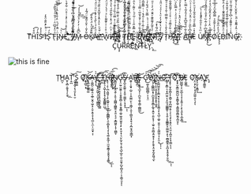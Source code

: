 <p align="center">
  T̛͌H̎̊̀͡Î̍́S̴ͤ̾̉͜͢ Iͥ̇ͪͨ̽̎̐̈̊̓͘͢S̢̛ͣ́͢ F̨ͣͦ̒̎͆̈͗ͥͣ̎ͩ̉̌̏̂̕͠͝Ï̴̡ͥ̑̂͐́ͪ̈̒̐͒̀̂̍̇ͣ̓̏͋ͬ̚͢͏̨̧N̷̶̡ͨ̀͝Ëͨͤ̊ͯͦ͑ͤ̽̇͑̊̈ͥ͋͒͛͐̓̌͛ͫ̄ͤ̐̅͌ͨ̈͂̆̀̚̚͡͞.͒̃ͤ͊͒ͮ͊͊͒̕͘͟͢͝͡ I̸̸̵̢̿̍͊̍̔̎͆͂̈́ͯ͆͗͋͂ͩ̌͑̈́͋̏͛́̚̚̕͟͞͝͝'̴̡̀ͨ̄̃ͬ̑̈́ͤ͆̄̄̌ͬͭͬ̅ͥ̓̊̐̎̈̿͊͑̎͒̆̀́̚͘M̵̵̨̏͆̐ͥ̓̓ͨ͛̆̉ͣ̇̾́̕͢͢͢͝ Ǒ̷̶̓̎ͥ̽̑ͯ͂̉ͮ̈́͂̾K̸̢͌̌̉ͦ̔̈́̒̂̀͂̕͟͡A̵̷̵̴̷̷̾ͩ̓́͗̀̋̉̓̓͛ͧ̈ͦͦ̈́ͯ̊͒ͥͥ͂ͩ̚͡͞Y̶ͬ̌͛ͪ͛ͦ̾̂̽̾̄̅͒ͣ̏̐̈́͂ͤ̽ͣ̿̅ͨ̆̓̐̒̆̀̉̓ͦ̈̆̅̽͌̈͌̀͛͑ͨ̋̑ͦ͐҉̧̛̛̛́͟͝͝ W̢ͪ̊̍̇ͯͤ͊͌̀ͨͯ͗ͣ̀̍ͩ̈́̉̃ͬͭ̑ͮͦ̔͌ͫͪ͛̓̈̔̎̚͏̴͞I̶̷̸̷ͥ̉̈ͥ̈́ͦ̽̇̔̃̊̋ͩ̔ͣ̇̂̽ͩͧ͛͑ͭ͗̑́͢͝͞Tͦ̾͋͘͟͞҉̵̢́͘҉̶̵̧͢͡͝͞Ḧ̴̸̶̢̧́́̌͐ͪ̃̆ͩ͛̎̿ͨ̎̔̊ͮ̃ͫ̾̍ͪ̅͑̑͑̉ͦ͌̈̾͐̓͂̃͑͐̆͊̒͒ͦ͑ͥ̽͂̉ͯ̎ͪͧ͆͒̃̂ͬ̒̎͌̔ͬ̾ͣ̓̑̈́ͧ̔̀̅ͭ̓̑͘͟͜͡͝͝ Ṫ̸̨̨̧̋ͯ̀̊͆̏͊̐̀̐̈̄ͭ̈́̈̎͒ͨ͛̅͗ͧ͐̓̇̽ͣͣ̂ͧͣ͌ͥ̂ͯͬ́͒͗͂̾̐̓ͥ̊ͪ͌͋ͨͩͦ͂́ͥ̐̊͋̂̍̌̂̎̀̊͑ͥ̊́̔͆ͬ͗͛͑̓͂ͧͨ̀͑ͥ́͟͞͝H̛̛̏ͦ̿͛̿̋̿ͩͮ̂̓̉͋ͩͧ̏̆̿͌͗ͪ̇̏̏́̈́̇̅̑̏̊͒͋ͮ̍̓͋̂͗̾ͩͬ̐̄̏͆͑ͫ̇̍ͩͦ̔̔ͬͦ̇͐͊̇̈ͬ͐̍ͦ̏ͭ͋́̑̓͂̎̈́̅ͪ̄͌̉ͯ̚̕͠͏͟҉̨҉̧̛͞Ȩ̇̂̿͒̋ͯ̍ͬ̇͂ͤͪͯ͌ͬ̔̑͋͂͑̑͐ͩ͋̔̔̃ͥ̾̔ͮͩ̍ͨ̆̐ͨ̓͊͌͒ͩ̿̾̎̿̈̌͟͏̷̵̨̢̢̛̀͢͡͠͡͠͝͡͏͏͘ E͒̒͋͑͋̇̓̄ͣ̐̅ͭ̿̉̇ͮͦ͐̎͋̄͗͋̇ͩ͂̒̈́̑ͪ̍̎ͥ͂ͦ̄͛͌̆̂ͬͥ̀̈́ͨ͊̽͌͑ͭ͒̏̈̚̚͏̶҉҉̸̸̸̸̨̨̧̡̀͘̕̕͘͘͟͝͞͝V̶ͪ͗ͭ̃͗̇̄̍͑̎́̽ͥͭ̿͊̅̑͋͛ͧ̾ͭ̾͊̒̈́̈́ͫ͛̿͛͒͌ͩ̀̍̎ͫͬ̏ͩ̅ͦ̍̈ͪ̽ͨ̌̚̚͟͝͝E̸̴̡̨̛̓͆̎͌̉ͭͭͪ̿̆͑̀̈́͋̒ͭ̈́̅̋͑̇̿ͮ̑́̓̓̇ͬ̍́̚̚͜͡҉̴̡̛͘͜͠҉̛͟͠N̴̴̸̨̧̛ͬͩͯ̄͂̓͌̎͊ͤ̑̐̈́̓͑ͮ̆ͣ̀̌ͥ̉̉̄͊̿͋̾͋̈́̑̉̂͂̉̌͊̈́̋ͧ̉̊ͣ̾ͮͧ́̚͡͞T̛͊ͫ́̃̔̽͢͠҉̵̨͘͞͠S̸̡̨̒̀̍ͮ̔͐̆̒̓ͧ̔̍ͣͮͯ̈̎̍̓ͯ̏̄̃̓͂͗͂͒ͭ̐͗ͤ̑͊̔ͤ͑ͫ̑͛ͫ̑̅͑ͨ̓ͦ͒̇͌ͯ̂ͬͩ̓ͨ̉ͯ̊͆̾̅̐́̚͘̕͞͝͝͏ Ť̷̨̀̔̑̍ͬ̀ͭ͌̿ͭ̐ͮ̊͐ͧ͋̈́̽̽̈̐̈̾́̾ͤ͋̍ͣ̍͑̉ͣ̆ͣ͛͌̍ͪ͒̑̓̇͆́͡H̑ͪ͋ͣ̅̄ͩͥ̊ͯ͗̓͌̃̌̄͋̿̈́͂̇̃ͪ̃͊̅̊ͯ̈́ͮͨͩ̏̆̓҉̷̵̴̢̧̛͘͜͟͡͞͡͡͞͡Ąͨͯ̃ͭ̾̉͛ͩͦ́ͥ̽̿̏̀ͧ͆̓͊̊̄͌̽ͩ̈́ͬͭ͑̒҉̷̀̀͢͏̸̴̡̢̛̛̀̀͠͝T̛́̑̍̀̇̑̈̔̉̈́̽ͬͬͩͯ̽̓ͩ̽̎̽̉͊͆͑̓ͭ͑̄̐ͣͨͤ̈́̓ͣ̃ͤ̿̏̑͗̾̓͑ͬ̌̀͊͗̑ͥͯ̒͒͌̍̒ͯͧͭͣͫ͊ͥͫ͑͒̿̚ A͂̍͋̈́̐̃͆͒ͯ̒̄̒̃̔̿ͪ̽ͥͬ̏͗̄ͬ̏̒ͫͭ̈́ͮ̔̔͊̓̀ͭ̈̋̓̃̑̓͊̎̾͆ͦ̒̊ͬ̊̔̈̉͂͂͒͋̑̄̚͞҉̧̛͟͡R̴̶̶̸̴̨̢̢̛̄̂͆̔ͫ̄ͨͦ̇ͦ̽̈͗̆̓̍ͭͯ̈ͦ̋̅̿̈ͯ̂̅̆ͯͣͫ̀͊̓̂ͬ̂͒ͩ̔̍ͫ̎̒́́͝͝E̒̽͗̿̐ͤͩ̌ͮ̄͋̾ͧͪ̆ͦ̀̓ͬ̉̂ͫ̋̚͜͟ U̸ͮͫ̔ͨ͛̆͋ͦ̽̔̾͑̀̚͞͡Ņ͛̄̆͆ͨ̑͑̃̇̏ͤ̊̑ͭ̏̐́̒ͣ͌̍͒̇͂ͩͪ̑̆̉͂̀͛̒́́̓̏̐ͪ̾̽̽̓̇͒̎҉̕͏̸̴̡̨̡̀͜͝͞͞F̧̒̐ͪ̈̓̇ͨ̒͛̒̑̽̃͐̈́̒̒ͮ̋͂ͥ̈́ͦ͑̅̓ͦͭ͐̿̓̕͝Oͭ̊̀̾ͤ͂̐ͯ̿̂͆̽ͫ̒̎ͭ̎ͮ̒͒ͤ̓̂̔͆̌͏̶̸̛͘L̴̡̧̧̛̈́ͣ̓ͫ̌̀ͯͯ́͘͟͢͜͟D̷̷ͣͦͯ̋͊̌̏̏͌̎͂̂͊̇̍̀̒̈͐̐ͪ̑̒̊͑ͦ̈́̈́̔̽̈́͒̈̈́̚҉́́I̛̓̾ͭ͛̾̌ͦ̅̐̃̾́͒̆̊͋͑ͮ̋̔͑̿ͨ̿̿̍ͥͫͨ͋̂͑̏ͯͬ̚̕N͂̾͑ͭ̐͌̊́̍͆̀̒͌ͩ̃͑̐ͫ̾ͨ̀Ģ̵̵̸́ͥ̂̒͌̐ͯ̑ͪͦ̽̑̌̀̇̉ͣ̐̈̍ͮ̍̿̀͂́̓̒̆͟҉̴ C̡̔͊ͦͪ͌̽ͩ̊͊ͦ͑͐̿ͧ̍̏ͤ͗̌̇ͣͣ̀ͪ̉̀̚͜͟͜͞Ů̵̧̧̉̓ͫ̊̊ͯ͟͝R͆ͩ̿ͫͨ͆̒̔͌̓ͫͥ͊͗̆̾ͯ̐̒͆͗̃̀̏̌́̕͟R̾͋̒̒́̊ͬ͐ͪ̔̊̏̽ͣͮ͌̿ͫ͌̉̚͏̢̧̕Ẻͫ͑͊҉̨N̵͛͐̉̌̐̉̚͏̢̛T̈ͬ̀͏L̀́ͫ̍̚͜͏̷Y̡ͭ̉ͮͨ̅ͯ̒͘͜.̧̐͟
</p>

![this is fine](https://user-images.githubusercontent.com/302215/181654359-0b4115f3-96c2-424b-8669-e6bd4f044ccc.gif)

<p align="center">
  T̩̕H̷̪͎A̱̙͎̻͕̰̥̘̩̖̬͟͟Ṭ̱̪͘͝'͉̬̹̭̘͙̘̮̹̙̟̮́S͏̢̲̻͇̀͠ Ǫ̸͢҉͕̥̻̠͙́͘͢͢K̷̶̢͏̴̛̘̻̲̭̱̯̦͚́͝A̶̦̹̳̪̠̮͚̜̭͔̯̲̹̬̭̖͖̩̟͕̬͕͍̝̞͎̘̪̠̖̼̣̹̮̮͓͔̜Ỳ̸̧̢̨̀͘͘͜͏̨̥̮͖̗͉̯̮͓̖͚̳̪ͅ,̵̶́͜͟͢͡҉̵̯̙̲̻͖̭̝̣͍͓͎̩̥͎̼̱̭͓͚͇́͞͡ T̴̴̀͡͏͜͞҉̡̩̦͉̝͖̩͓͓̝̘̩̲̟͇̻̳̤̺̀͢͜H̨͘͡͞͞͏̵̙̜̣̙̜̪͕͖͍̗̩̙̱͚̟͎̖̣̼͔̜̬̲̻̻̙̖̯̩̻͓̥͉͙͎͉͚͔̬̲̗̜̫̫̩̱͇̗̞̬͍̘̘̥̳̀͜͟͡ͅͅĮ͏̸̴̶̶̵̷̢̡̢͘͘͜͢҉̥̮͓͍̗̣̠͞N̸͈̻̰̖͓͓̭͉͍̜͙̮͔̣̻̻͎̻͇̭͔̠͍͕̘̠͙͇͖̭͎̟̜̪̳̞G̵̵̢̨̤̰̠̫̰̭̹͎̯̝͍͍̻̹͓̬̣̱̭̳̣͚̹͖̖͍̫͍̥͎̙͙̜̬͙̹͉̤̙̰̙̮̖͔͍͉̺̩̲̯̜̮̤̯̮͈̗̺̞̪̬̩̤̦͎̣͇̠̱͔̕͘͞͡ͅͅS̷̶̸̬̟̲͎̮͚͈͔͓͈̜͚͖̙̦͓̝͓̀͢ͅͅ A͘̕͏̱͍̹͔͈̟̣̺̠͕̩̯̤̳̤̙̠̩̳̗͔̮͎̣̻͈̞̟̱̖͉͕̪̯͙̫͕̳̲̟R̵̵̷̢̛͜͠҉̶̵̸̷̷̛͍̥̱̪͘͟͢E̵̶̡̢̧̞̹̘̲͙̜̜̪̯̘̯̬͎̳̜̲̻̲̼͜͝ Ǵ̢̛̛͘͜͠͏͚͕̯̲̲̪̻̠͕̩̘̤̕͡Ò̸͘͢͏̷̶̵̨́͘͞͝͏͏̡̣̻̳͖͙̘̹̪̯̥̟͍̱̻̙̲̥͔͍̬̣͈̤̥̟̦̣̫͍͔͍̼̪̞͍̮̥͓̣̙̙̱̥͙̤̱͓̰̗̱͖̘̫͝͝͡ͅÍ̷̧̢̕҉͟͏̼̰̖̩̟̤͖̞̥̭̝̯̮͙͓̖̰̬͎̀Ń̷̶̘͓̲̪͖͈͓͎͔͇̮͉͙̦̥͎͙̯͇̘͓͕͉̺̜͚̠̣̮͈̩̠̝̰͖̼̠̞̹̙̯͕́͜ͅͅͅG͟͢҉̶̵̷̵̢̯̦̝͇̣̠̗͓̪̼̯̣̖͓̰̤̘̼̳͇͍̹͕̖̭̜͓̞̳̳̭̞̤͇̫͈͕̙̘̼̻͈͇̭̦̭̪͎̟̭͓̬̦̬̰̕͟͢͡ͅͅ Ţ̵̝̥̹̱͓̼̩̻͙̝͕̳̠̯̟̪̫̰͔̬̣̗͕̠̘̟̝͎͍̙̤͎̤͈̣͎̪̯̹̙͓̹̳͘͡ͅͅͅÒ̕͏͠҉̀͡҉͠͏̯͙̟̫͙̳̫̫̪̼̺̣̞͈͇͓͚̹̟͇̼͖͈̻̮̰̝̪̯͓ͅ B̸̸̶̵̗̺̲̲̱̜͓̤͈̲͎͔̝͎͕̭͍̩̗͕̙̞̯̙̟͎̲̥̻͘͢E̗̼̮̳͟ O͡҉̦̤͙̗̮͎͕͉̝̰͚̣̯̦͉̟ͅK̴̡̧̤̬͔̮̳͎͘͢A̧͏҉̢̝̯̳̼̖Y̷̫̕.̨̙  
</p>
